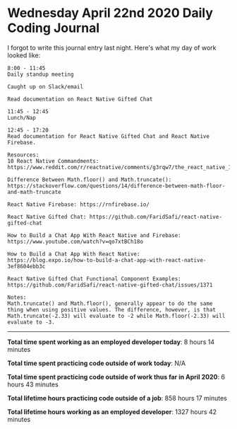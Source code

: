 # Wednesday April 22nd 2020 Daily Coding Journal

I forgot to write this journal entry last night. Here's what my day of work looked like:
```
8:00 - 11:45
Daily standup meeting

Caught up on Slack/email

Read documentation on React Native Gifted Chat

11:45 - 12:45
Lunch/Nap

12:45 - 17:20
Read documentation for React Native Gifted Chat and React Native Firebase.

Resources:
10 React Native Commandments: 
https://www.reddit.com/r/reactnative/comments/g3rqw7/the_react_native_10_commandments/

Difference Between Math.floor() and Math.truncate(): 
https://stackoverflow.com/questions/14/difference-between-math-floor-and-math-truncate

React Native Firebase: https://rnfirebase.io/

React Native Gifted Chat: https://github.com/FaridSafi/react-native-gifted-chat

How to Build a Chat App With React Native and Firebase: 
https://www.youtube.com/watch?v=qo7xtBCh18o

How to Build a Chat App With React Native:
https://blog.expo.io/how-to-build-a-chat-app-with-react-native-3ef8604ebb3c

React Native Gifted Chat Functional Component Examples:
https://github.com/FaridSafi/react-native-gifted-chat/issues/1371

Notes:
Math.truncate() and Math.floor(), generally appear to do the same thing when using positive values. The difference, however, is that Math.truncate(-2.33) will evaluate to -2 while Math.floor(-2.33) will evaluate to -3.
```
___
**Total time spent working as an employed developer today**: 8 hours 14 minutes

**Total time spent practicing code outside of work today**: N/A

**Total time spent practicing code outside of work thus far in April 2020**: 6 hours 43 minutes

**Total lifetime hours practicing code outside of a job**: 858 hours 17 minutes

**Total lifetime hours working as an employed developer**: 1327 hours 42 minutes